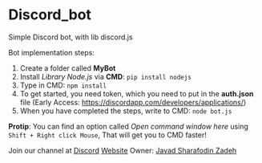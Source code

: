 # Discord_bot
Simple Discord bot, with lib discord.js

Bot implementation steps:

1. Create a folder called **MyBot**
2. Install *Library Node.js* via **CMD**: `pip install nodejs`
3. Type in CMD: `npm install`
4. To get started, you need token, which you need to put in the **auth.json** file (Early Access: https://discordapp.com/developers/applications/)
5. When you have completed the steps, write to CMD: `node bot.js`

**Protip**: You can find an option called *Open command window here* using `Shift + Right click Mouse`, That will get you to CMD faster!

Join our channel at [Discord](https://discord.gg/wWarT8G)
[Website](https://javadsharafodinzadeh.ir/discord-lifebuoy)
Owner: [Javad Sharafodin Zadeh](https://javadsharafodinzadeh.ir)
